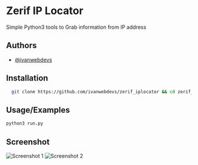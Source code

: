 
# Zerif IP Locator

Simple Python3 tools to Grab information from IP address


## Authors

- [@ivanwebdevs](https://www.github.com/octokatherine)


## Installation



```bash
  git clone https://github.com/ivanwebdevs/zerif_iplocator && cd zerif_iplocator && pip3 -r requirements.txt
```
    
## Usage/Examples

```bash
python3 run.py
```


## Screenshot
![Screenshot 1](https://raw.githubusercontent.com/ivanwebdevs/zerif_iplocator/main/screenshot/screenshot1.png)
![Screenshot 2](https://raw.githubusercontent.com/ivanwebdevs/zerif_iplocator/main/screenshot/screenshot2.png)
